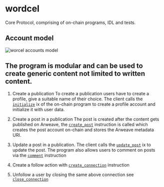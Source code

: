# wordcel

Core Protocol, comprising of on-chain programs, IDL and tests.
## Account model 
 ![worcel accounts model](https://github.com/harsh4786/wordcel/blob/master/wordcel_accounts.png)
  

## The program is modular and can be used to create generic content not limited to written content.

1. Create a publication
    To create a publication users have to create a profile, give a suitable name of their choice. The client calls the 
    [```initialize```](https://github.com/Wordcel/wordcel/blob/master/programs/wordcel/src/lib.rs#L26) ix of the on-chain program to create a profile account and initialize it with user data.
  
2. Create a post in a publication
   The post is created after the content gets published on Arweave, the [```create_post```](https://github.com/Wordcel/wordcel/blob/master/programs/wordcel/src/lib.rs#L34) instruction is called which 
   creates the post account on-chain and stores the Arweave metadata URI.
3. Update a post in a publication. The client calls the [```update_post```](https://github.com/Wordcel/wordcel/blob/master/programs/wordcel/src/lib.rs#L59) ix to update the post. The program also allows users to comment on posts via the [```comment```](https://github.com/Wordcel/wordcel/blob/master/programs/wordcel/src/lib.rs#L68) instruction
4. Create a follow action with [```create_connection```](https://github.com/Wordcel/wordcel/blob/master/programs/wordcel/src/lib.rs#L86) instruction
5. Unfollow a user by closing the same above connection see [```close_connection```](https://github.com/Wordcel/wordcel/blob/master/programs/wordcel/src/lib.rs#L103) 
